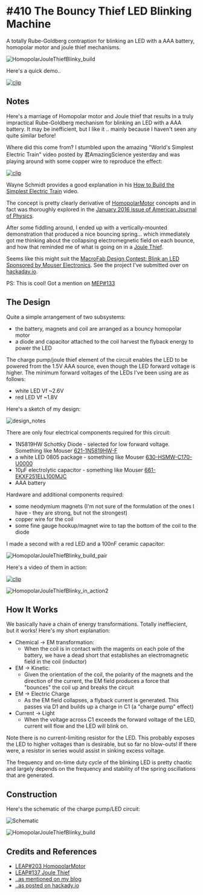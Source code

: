 # #410 The Bouncy Thief LED Blinking Machine

A totally Rube-Goldberg contraption for blinking an LED with a AAA battery, homopolar motor and joule thief mechanisms.

![HomopolarJouleThiefBlinky_build](./assets/HomopolarJouleThiefBlinky_build.jpg?raw=true)

Here's a quick demo..

[![clip](https://img.youtube.com/vi/tx0jU6hgwhY/0.jpg)](https://www.youtube.com/watch?v=tx0jU6hgwhY)


## Notes

Here's a marriage of Homopolar motor and Joule thief that results in a truly impractical Rube-Goldberg mechanism for blinking an LED with a AAA battery.
It may be inefficient, but I like it .. mainly because I haven't seen any quite similar before!

Where did this come from? I stumbled upon the amazing "World's Simplest Electric Train" video posted by 君AmazingScience yesterday and was playing around with some copper wire
to reproduce the effect:

[![clip](https://img.youtube.com/vi/J9b0J29OzAU/0.jpg)](https://www.youtube.com/watch?v=J9b0J29OzAU)

Wayne Schmidt provides a good explanation in his [How to Build the Simplest Electric Train](https://www.youtube.com/watch?v=BWW4kPjd4yc) video.

The concept is pretty clearly derivative of [HomopolarMotor](../HomopolarMotor) concepts
and in fact was thoroughly explored in the [January 2016 issue of American Journal of Physics](https://physics.stackexchange.com/questions/150033/how-does-this-simple-electric-train-work).

After some fiddling around, I ended up with a vertically-mounted demonstration that produced a nice bouncing spring...
which immediately got me thinking about the collapsing electromegnetic field on each bounce, and how that reminded me of
what is going on in a [Joule Thief](../Electronics101/ToroidJouleThief).

Seems like this might suit the
[MacroFab Design Contest: Blink an LED Sponsored by Mouser Electronics](https://macrofab.com/blog/macrofab-design-contest-blink-an-led-sponsored-by-mouser-electronics/).
See the project I've submitted over on [hackaday.io](https://hackaday.io/project/160409).

PS: This is cool! Got a mention on [MEP#133](https://macrofab.com/blog/mep-ep-133-tales-electrical-engineer-ideas-mechanical-design/)

## The Design

Quite a simple arrangement of two subsystems:

* the battery, magnets and coil are arranged as a bouncy homopolar motor
* a diode and capacitor attached to the coil harvest the flyback energy to power the LED

The charge pump/joule thief element of the circuit enables the LED to be powered from the 1.5V AAA source, even though the LED forward voltage is higher.
The minimum forward voltages of the LEDs I've been using are as follows:

* white LED Vf ~2.6V
* red LED Vf ~1.8V

Here's a sketch of my design:

![design_notes](./assets/design_notes.jpg?raw=true)


There are only four electrical components required for this circuit:

* 1N5819HW Schottky Diode - selected for low forward voltage. Something like Mouser [621-1N5819HW-F](https://www.mouser.sg/ProductDetail/Diodes-Incorporated/1N5819HW-7-F?qs=sGAEpiMZZMuHSyTciuLGfz7QlcwO2TN6)
* a white LED 0805 package - something like Mouser [630-HSMW-C170-U0000](https://www.mouser.com/ProductDetail/Broadcom-Avago/HSMW-C170-U0000?qs=sGAEpiMZZMseGfSY3csMkUxhMwy8qEyRYICFXW4fSeAq4RjjHoIC9A%3d%3d)
* 10µF electrolytic capacitor - something like Mouser [661-EKXF251ELL100MJC](https://www.mouser.com/ProductDetail/United-Chemi-Con/EKXF251ELL100MJC5S?qs=sGAEpiMZZMsh%252b1woXyUXj1Qqd7OcgYbMwyirPCNM5Cg%3d)
* AAA battery

Hardware and additional components required:
* some neodymium magnets (I'm not sure of the formulation of the ones I have - they are strong, but not the strongest)
* copper wire for the coil
* some fine gauge hookup/magnet wire to tap the bottom of the coil to the diode

I made a second with a red LED and a 100nF ceramic capacitor:

![HomopolarJouleThiefBlinky_build_pair](./assets/HomopolarJouleThiefBlinky_build_pair.jpg?raw=true)

Here's a video of them in action:

[![clip](https://img.youtube.com/vi/8iEO_NgvEL8/0.jpg)](https://www.youtube.com/watch?v=8iEO_NgvEL8)

![HomopolarJouleThiefBlinky_in_action2](./assets/HomopolarJouleThiefBlinky_in_action2.jpg?raw=true)


## How It Works

We basically have a chain of energy transformations. Totally ineffiecient, but it works! Here's my short explanation:

* Chemical -> EM transformation:
    * When the coil is in contact with the magents on each pole of the battery, we have a dead short that establishes an electromagnetic field in the coil (inductor)
* EM -> Kinetic:
    * Given the orientation of the coil, the polarity of the magnets and the direction of the current, the EM field produces a force that "bounces" the coil up and breaks the circuit
* EM -> Electric Charge
    * As the EM field collapses, a flyback current is generated. This passes via D1 and builds up a charge in C1 (a "charge pump" effect)
* Current -> Light
    * When the voltage across C1 exceeds the forward voltage of the LED, current will flow and the LED will blink on.

Note there is no current-limiting resistor for the LED. This probably exposes the LED to higher voltages than is desirable, but so far no blow-outs!
If there were, a resistor in series would assist in sinking excess voltage.

The frequency and on-time duty cycle of the blinking LED is pretty chaotic and largely depends on the frequency and stability of the spring oscillations
that are generated.

## Construction

Here's the schematic of the charge pump/LED circuit:

![Schematic](./assets/HomopolarJouleThiefBlinky_schematic.jpg?raw=true)

![HomopolarJouleThiefBlinky_build](./assets/HomopolarJouleThiefBlinky_build.jpg?raw=true)

## Credits and References
* [LEAP#203 HomopolarMotor](../HomopolarMotor)
* [LEAP#137 Joule Thief](../Electronics101/ToroidJouleThief)
* [..as mentioned on my blog](https://blog.tardate.com/2018/08/leap410-rube-goldberg-led-blinking-machine.html)
* [..as posted on hackady.io](https://hackaday.io/project/160409-homopolar-motor-joule-thief-led-blinking-machine)
